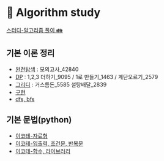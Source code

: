 # 🔎 Algorithm study

[스터디-알고리즘 풀이 👪](https://github.com/hyeyoon0808/Algorithm_Study)

## 기본 이론 정리

- [완전탐색](https://github.com/gpwltl/TIL/blob/master/Algorithm/%EC%99%84%EC%A0%84%ED%83%90%EC%83%89.md) : 모의고사\_42840
- [DP](https://github.com/gpwltl/TIL/blob/master/Algorithm/DP.md) : 1,2,3 더하기\_9095 / 1로 만들기\_1463 / 계단오르기\_2579
- [그리디](https://github.com/gpwltl/TIL/blob/master/Algorithm/%EA%B7%B8%EB%A6%AC%EB%94%94.md) : 거스름돈\_5585 설탕배달\_2839
- [구현](https://github.com/gpwltl/TIL/blob/master/Algorithm/%EA%B5%AC%ED%98%84.md)
- [dfs, bfs]()

## 기본 문법(python)

- [이코테-자료형](https://github.com/gpwltl/TIL/blob/master/Algorithm/python.md)
- [이코테-입출력, 조건문, 반복문](https://github.com/gpwltl/TIL/blob/master/Algorithm/python2.md)
- [이코테-함수, 라이브러리](https://github.com/gpwltl/TIL/blob/master/Algorithm/python3.md)
